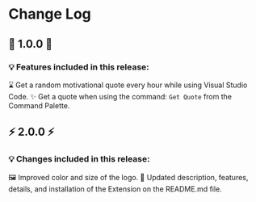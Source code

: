 # Change Log

## 🚀 1.0.0 🚀

### 💡 Features included in this release:

⌛ Get a random motivational quote every hour while using Visual Studio Code.
✨ Get a quote when using the command: `Get Quote` from the Command Palette.

## ⚡️ 2.0.0 ⚡️

### 💡 Changes included in this release:

🖼️ Improved color and size of the logo.
📝 Updated description, features, details, and installation of the Extension on the README.md file.
